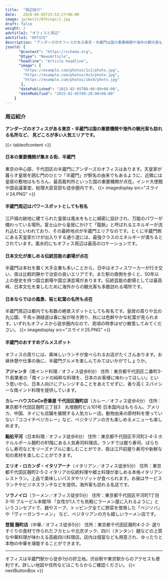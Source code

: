 ```yaml
---
title:  "周辺紹介"
date:   2020-08-05T15:53:27+06:00
image: jp/merit/8things/1.jpg
draft: false
weight: 2
advtitle2: "オフィスと周辺"
advtitle3: "OFFICE"
description: "アンダーズのオフィスがある東京・半蔵門は国の重要機関や海外の観光客も訪れる名所など、 見どころが多い人気エリアです。 "
jsonld: {
      "@context": "https://schema.org",
      "@type": "NewsArticle",
      "headline": "Article headline",
      "image": [
        "https://example.com/photos/1x1/photo.jpg",
        "https://example.com/photos/4x3/photo.jpg",
        "https://example.com/photos/16x9/photo.jpg"
       ],
      "datePublished": "2015-02-05T08:00:00+08:00",
      "dateModified": "2015-02-05T09:20:00+08:00"
    }
---
```


### 周辺紹介
**アンダーズのオフィスがある東京・半蔵門は国の重要機関や海外の観光客も訪れる名所など、 見どころが多い人気エリアです。**

{{< tableofcontent >}}

<!-- ![Images Not Available](../../ico_arw_page_anchor.webp)[**日本の重要機関が集まる街、半蔵門**](#日本の重要機関が集まる街、半蔵門)

![Images Not Available](../../ico_arw_page_anchor.webp)[**半蔵門周辺はパワースポットとしても有名**](#半蔵門周辺はパワースポットとしても有名)

![Images Not Available](../../ico_arw_page_anchor.webp)[**日本文化が楽しめる伝統芸能の劇場が点在**](#日本文化が楽しめる伝統芸能の劇場が点在)

![Images Not Available](../../ico_arw_page_anchor.webp)[**日本ならではの風景、桜と紅葉の名所も点在**](#日本ならではの風景、桜と紅葉の名所も点在)

![Images Not Available](../../ico_arw_page_anchor.webp)[**半蔵門のおすすめグルメスポット**](#半蔵門のおすすめグルメスポット) -->

#### 日本の重要機関が集まる街、半蔵門
東京の中心部、千代田区の半蔵門にアンダーズのオフィスはあります。天皇家が暮らす皇居を囲む門のひとつ「半蔵門」が駅名の由来でもあるように、近隣には皇居の敷地はもちろん、最高裁判所といった国の重要機関が点在。インド大使館や国会議事堂、総理大臣官邸も徒歩圏内です。 
{{< imagedisplay  src="スライド24.PNG"  >}}

#### 半蔵門周辺はパワースポットとしても有名
江戸城の跡地に建てられた皇居は風水をもとに綿密に設計され、万能のパワーが備わっている場所。富士山から皇居にかけて「龍脈」と呼ばれるエネルギーが流れ込むといわれており、その最終地点が半蔵門エリアなのです。とくに半蔵門側にある天皇家だけが出入りする通り道には、最強クラスのエネルギーが満ちるとされています。風水的にもオフィス周辺は最高のロケーションです。

#### 日本文化が楽しめる伝統芸能の劇場が点在
半蔵門は本社を置く大手企業も多いことから、日中はオフィスワーカーが行き交い、夜は比較的静かで治安の良いエリアです。また駅の南側を歩くと、50年以上の歴史を持つ国立劇場や国立演芸場があります。伝統芸能の劇場としては最高峰、日本文化を楽しむために海外からの観光客も多数訪れる場所です。 

#### 日本ならではの風景、桜と紅葉の名所も点在
半蔵門周辺は都内でも有数の絶景スポットとしても有名です。皇居の周りや北の丸公園、千鳥ヶ淵緑道は春に桜が咲き誇り、秋には色鮮やかな紅葉が見られます。いずれもオフィスから徒歩圏内なので、見頃の時季はぜひ散策してみてください。
{{< imagedisplay  src="スライド25.PNG"  >}}

#### 半蔵門のおすすめグルメスポット
オフィスの周りには、美味しいランチが食べられるお店がたくさんあります。お昼休憩や仕事の後に、半蔵門グルメを楽しんでみてはいかがでしょうか。

**アジャンタ**（南インド料理／オフィス徒歩6分）
住所：東京都千代田区二番町3-11 
創業者の「南インドの純粋な料理を、日本のお客様に味わってほしい」という思いから、日本人向けにアレンジすることをあえてせずに、香り高くスパイシーな南インド料理を提供しています。

**カレーハウスCoCo壱番屋 千代田区麹町店**（カレー／オフィス徒歩4分）
住所：東京都千代田区麹町三丁目3　丸増麹町ビル101号 
日本国内はもちろん、アメリカ、中国、タイにも店舗を展開する人気カレー店。動物由来の原材料を使っていない「ココイチベジカレー」など、ベジタリアンの方も楽しめるメニューも楽しめます。 

**鮨処平河**（日本料理／オフィス徒歩8分）
住所：東京都千代田区平河町2-4-3 
ホテルルポール麹町のB1階にある人気寿司料理店。ランチでは握り寿司、ばらちらし寿司などをリーズナブルに楽しむことができ、夜は江戸前握り寿司や新鮮な旬の素材を楽しむことができます。 

**エリオ・ロカンダ・イタリアーナ**（イタリアン／オフィス徒歩5分）
住所：東京都千代田区麹町2-5-2 
イタリアの伝統料理や郷土料理が楽しめる本格イタリアンレストラン。上品で美味しいパスタやリゾットが食べられます。お昼はサービスランチやビジネスランチなどを提供。海外客も訪れる名店です。

**ソラノイロ**（ラーメン／オフィス徒歩5分）
住所：東京都千代田区平河町1丁目3-10 ブルービル本館1B 
「女性が1人でも気軽にラーメン屋に入れるように」というコンセプトで、麺やスープ、トッピング全てに野菜を使用した「ベジソバ」や「ヴィーガンラーメン」 など、ベジタリアンの方も嬉しいラーメン店です。

**登龍 麹町店**（中華／オフィス徒歩5分）
住所：東京都千代田区麹町4-2-2-
選りすぐりの食材で作られたフカヒレや北京ダック、四川（タンタン）麺などの上質な中華料理が味わえる高級四川料理店。店内は個室なども用意され、ゆったりと本物の中華を堪能することができます。

---

オフィスは半蔵門駅から徒歩1分の好立地。渋谷駅や東京駅からのアクセスも便利です。詳しい地図や住所などはこちらからご確認ください。
{{< nextButtonBox >}}
